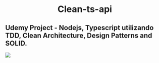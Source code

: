 <h1 align="center"> Clean-ts-api </h1>

<h2> Udemy Project - Nodejs, Typescript utilizando TDD, Clean Architecture, Design Patterns and SOLID. </h2>

<img src="https://raw.githubusercontent.com/yoavain/create-windowless-app/master/resources/docs/logo.gif">





